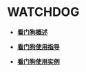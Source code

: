 # WATCHDOG<a name="ZH-CN_TOPIC_0000001111039524"></a>

-   **[看门狗概述](看门狗概述.md)**  

-   **[看门狗使用指导](看门狗使用指导.md)**  

-   **[看门狗使用实例](看门狗使用实例.md)**  


